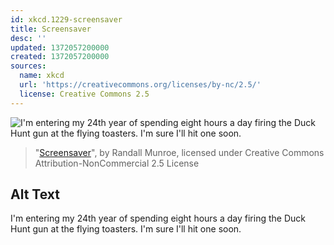 ```yaml
---
id: xkcd.1229-screensaver
title: Screensaver
desc: ''
updated: 1372057200000
created: 1372057200000
sources:
  name: xkcd
  url: 'https://creativecommons.org/licenses/by-nc/2.5/'
  license: Creative Commons 2.5
---
```

![I'm entering my 24th year of spending eight hours a day firing the Duck Hunt gun at the flying toasters. I'm sure I'll hit one soon.](https://imgs.xkcd.com/comics/screensaver.png)
> "[Screensaver](https://xkcd.com/1229/)", by Randall Munroe, licensed under Creative Commons Attribution-NonCommercial 2.5 License

## Alt Text
I'm entering my 24th year of spending eight hours a day firing the Duck Hunt gun at the flying toasters. I'm sure I'll hit one soon.
